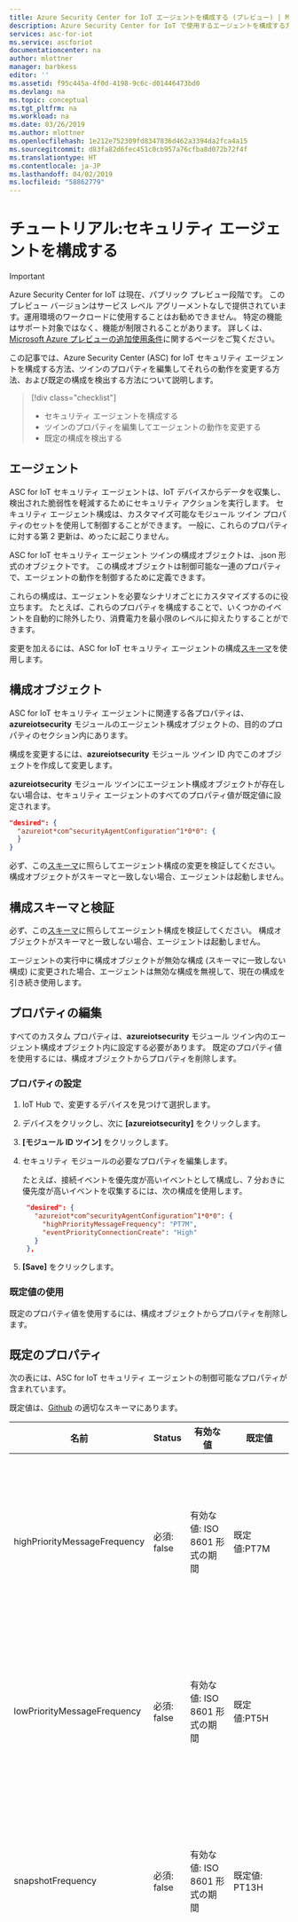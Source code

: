 ```yaml
---
title: Azure Security Center for IoT エージェントを構成する (プレビュー) | Microsoft Docs
description: Azure Security Center for IoT で使用するエージェントを構成する方法について説明します。
services: asc-for-iot
ms.service: ascforiot
documentationcenter: na
author: mlottner
manager: barbkess
editor: ''
ms.assetid: f95c445a-4f0d-4198-9c6c-d01446473bd0
ms.devlang: na
ms.topic: conceptual
ms.tgt_pltfrm: na
ms.workload: na
ms.date: 03/26/2019
ms.author: mlottner
ms.openlocfilehash: 1e212e752309fd8347836d462a3394da2fca4a15
ms.sourcegitcommit: d83fa82d6fec451c0cb957a76cfba8d072b72f4f
ms.translationtype: HT
ms.contentlocale: ja-JP
ms.lasthandoff: 04/02/2019
ms.locfileid: "58862779"
---
```

# <a name="tutorial-configure-security-agents"></a>チュートリアル:セキュリティ エージェントを構成する

> [!IMPORTANT]
> Azure Security Center for IoT は現在、パブリック プレビュー段階です。
> このプレビュー バージョンはサービス レベル アグリーメントなしで提供されています。運用環境のワークロードに使用することはお勧めできません。 特定の機能はサポート対象ではなく、機能が制限されることがあります。 詳しくは、[Microsoft Azure プレビューの追加使用条件](https://azure.microsoft.com/support/legal/preview-supplemental-terms/)に関するページをご覧ください。

この記事では、Azure Security Center (ASC) for IoT セキュリティ エージェントを構成する方法、ツインのプロパティを編集してそれらの動作を変更する方法、および既定の構成を検出する方法について説明します。

> [!div class="checklist"]
> * セキュリティ エージェントを構成する
> * ツインのプロパティを編集してエージェントの動作を変更する
> * 既定の構成を検出する

## <a name="agents"></a>エージェント

ASC for IoT セキュリティ エージェントは、IoT デバイスからデータを収集し、検出された脆弱性を軽減するためにセキュリティ アクションを実行します。 セキュリティ エージェント構成は、カスタマイズ可能なモジュール ツイン プロパティのセットを使用して制御することができます。 一般に、これらのプロパティに対する第 2 更新は、めったに起こりません。  

ASC for IoT セキュリティ エージェント ツインの構成オブジェクトは、.json 形式のオブジェクトです。 この構成オブジェクトは制御可能な一連のプロパティで、エージェントの動作を制御するために定義できます。 

これらの構成は、エージェントを必要なシナリオごとにカスタマイズするのに役立ちます。 たとえば、これらのプロパティを構成することで、いくつかのイベントを自動的に除外したり、消費電力を最小限のレベルに抑えたりすることができます。  

変更を加えるには、ASC for IoT セキュリティ エージェントの構成[スキーマ](https://aka.ms/iot-security-github-module-schema)を使用します。  

## <a name="configuration-objects"></a>構成オブジェクト 

ASC for IoT セキュリティ エージェントに関連する各プロパティは、**azureiotsecurity** モジュールのエージェント構成オブジェクトの、目的のプロパティのセクション内にあります。 

構成を変更するには、**azureiotsecurity** モジュール ツイン ID 内でこのオブジェクトを作成して変更します。 

**azureiotsecurity** モジュール ツインにエージェント構成オブジェクトが存在しない場合は、セキュリティ エージェントのすべてのプロパティ値が既定値に設定されます。 

```json
"desired": {
  "azureiot*com^securityAgentConfiguration^1*0*0": {
  } 
}
```

必ず、この[スキーマ](https://aka.ms/iot-security-github-module-schema)に照らしてエージェント構成の変更を検証してください。
構成オブジェクトがスキーマと一致しない場合、エージェントは起動しません。

## <a name="configuration-schema-and-validation"></a>構成スキーマと検証 

必ず、この[スキーマ](https://aka.ms/iot-security-github-module-schema)に照らしてエージェント構成を検証してください。 構成オブジェクトがスキーマと一致しない場合、エージェントは起動しません。

 
エージェントの実行中に構成オブジェクトが無効な構成 (スキーマに一致しない構成) に変更された場合、エージェントは無効な構成を無視して、現在の構成を引き続き使用します。 

## <a name="editing-a-property"></a>プロパティの編集 

すべてのカスタム プロパティは、**azureiotsecurity** モジュール ツイン内のエージェント構成オブジェクト内に設定する必要があります。
既定のプロパティ値を使用するには、構成オブジェクトからプロパティを削除します。

### <a name="setting-a-property"></a>プロパティの設定

1. IoT Hub で、変更するデバイスを見つけて選択します。

1. デバイスをクリックし、次に **[azureiotsecurity]** をクリックします。

1. **[モジュール ID ツイン]** をクリックします。

1. セキュリティ モジュールの必要なプロパティを編集します。
   
   たとえば、接続イベントを優先度が高いイベントとして構成し、7 分おきに優先度が高いイベントを収集するには、次の構成を使用します。
   
   ```json
    "desired": {
      "azureiot*com^securityAgentConfiguration^1*0*0": {
        "highPriorityMessageFrequency": "PT7M",    
        "eventPriorityConnectionCreate": "High" 
      } 
    }, 
    ```

1. **[Save]** をクリックします。

### <a name="using-a-default-value"></a>既定値の使用

既定のプロパティ値を使用するには、構成オブジェクトからプロパティを削除します。

## <a name="default-properties"></a>既定のプロパティ 

次の表には、ASC for IoT セキュリティ エージェントの制御可能なプロパティが含まれています。

既定値は、[Github](https://aka.ms/iot-security-module-default) の適切なスキーマにあります。

| 名前| Status | 有効な値| 既定値| 説明 |
|----------|------------------------------------------------------------------------------|----------------------------------------------------------------------------------------------------------------------------------------------------------------------------------------------------------------------------------------------------------------------------------------------------------------------------------------|---------------|---------------|
|highPriorityMessageFrequency|必須: false |有効な値: ISO 8601 形式の期間 |既定値:PT7M |優先度の高いメッセージが送信されるまでの最大時間。|
|lowPriorityMessageFrequency |必須: false|有効な値: ISO 8601 形式の期間 |既定値:PT5H |低優先度のメッセージが送信されるまでの最大時間。| 
|snapshotFrequency |必須: false|有効な値: ISO 8601 形式の期間 |既定値: PT13H |デバイス状態のスナップショットを作成する時間間隔。| 
|maxLocalCacheSizeInBytes |必須: false |有効な値:  |既定値:2560000 (8192 より大きい値) | エージェントのメッセージ キャッシュで許容される最大ストレージ (バイト単位)。 メッセージが送信される前に、デバイス上にメッセージを保存するために許可される領域の上限。| 
|maxMessageSizeInBytes |必須: false |有効な値: 8192 より大きく、262144 より小さい正の数 |既定値:204800 |クラウドにメッセージを送信するエージェントの最大許容サイズ。 この設定は、各メッセージで送信されるデータの最大量を制御します。 |
|eventPriority${EventName} |必須: false |有効な値: High、Low、Off |既定値: |エージェントが生成した各イベントの優先順位 | 

### <a name="supported-security-events"></a>サポートされるセキュリティ イベント

|イベント名| PropertyName | Default value| スナップショット イベント| 詳細の状態  |
|----------|------------------------------------------------------------------------------|----------------------------------------------------------------------------------------------------------------------------------------------------------------------------------------------------------------------------------------------------------------------------------------------------------------------------------------|---------------|---------------|
|診断イベント|eventPriorityDiagnostic| オフ| False| エージェント関連の診断イベント。 このイベントは、詳細ログ記録のために使用します。| 
|構成エラー |eventPriorityConfigurationError |低 |False |構成の解析に失敗したエージェント。 構成をスキーマに照らして検証します。| 
|削除されたイベントの統計 |eventPriorityDroppedEventsStatistics |低 |True|エージェント関連イベントの統計。 |
|メッセージの統計|eventPriorityMessageStatistics |低 |True |エージェント関連メッセージの統計。 |
|接続されているハードウェア|eventPriorityConnectedHardware |低 |True |デバイスに接続されているすべてのハードウェアのスナップショット。|
|ポートのリッスン|eventPriorityListeningPorts |高 |True |デバイス上のオープンしているすべてのリスニング ポートのスナップショット。|
|プロセスの作成 |eventPriorityProcessCreate |低 |False |デバイス上のプロセスの作成を監査します。|
|プロセスの終了|eventPriorityProcessTerminate |低 |False |デバイス上のプロセスの終了を監査します。| 
|システム情報 |eventPrioritySystemInformation |低 |True |システム情報のスナップショット (例:OS または CPU)。| 
|ローカル ユーザー| eventPriorityLocalUsers |高 |True|システム内の登録済みローカル ユーザーのスナップショット。 |
|ログイン|  eventPriorityLogin |高|False|デバイスへのログイン イベントを監査します (ローカル ログインとリモート ログイン)。|
|接続の作成 |eventPriorityConnectionCreate|低|False|デバイスとの間で作成された TCP 接続を監査します。 |
|ファイアウォールの構成| eventPriorityFirewallConfiguration|低|True|デバイスのファイアウォール構成 (ファイアウォール規則) のスナップショット。 |
|OS ベースライン| eventPriorityOSBaseline| 低|True|デバイスの OS ベースライン チェックのスナップショット。|
 

## <a name="next-steps"></a>次の手順

- [ASC for IoT の推奨事項について](concept-recommendations.md)
- [ASC for IoT アラートを確認する](concept-security-alerts.md)
- [未加工のセキュリティ データにアクセスする](how-to-security-data-access.md)
